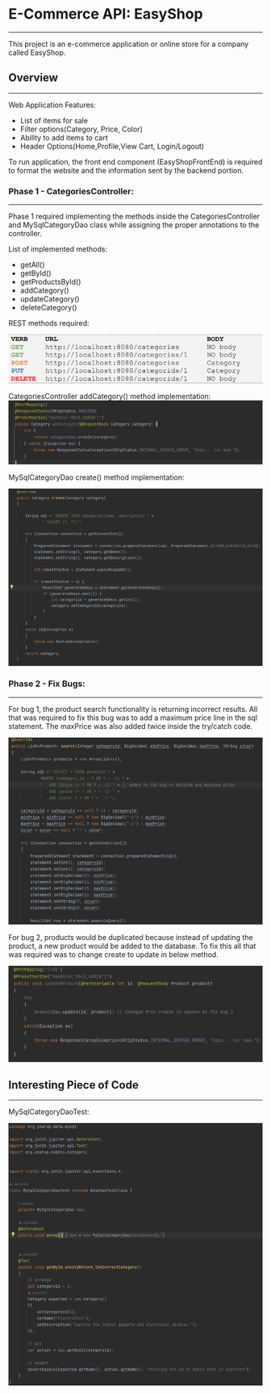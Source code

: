# E-Commerce API: EasyShop
___
This project is an e-commerce application or online store for a company called
EasyShop. 
## Overview
___
Web Application Features:
* List of items for sale
* Filter options(Category, Price, Color)
* Ability to add items to cart
* Header Options(Home,Profile,View Cart, Login/Logout)

To run application, the front end component (EasyShopFrontEnd) is required to format the website 
and the information sent by the backend portion.


### Phase 1 -  CategoriesController:
___
Phase 1 required implementing the methods inside the CategoriesController 
and MySqlCategoryDao class while assigning the proper annotations to the controller. 

List of implemented methods:
* getAll()
* getById()
* getProductsById()
* addCategory()
* updateCategory()
* deleteCategory()

REST methods required:

![img.png](img.png)

CategoriesController addCategory() method implementation:
![img_1.png](img_1.png)

MySqlCategoryDao create() method implementation:

![img_2.png](img_2.png)

### Phase 2 -  Fix Bugs:
___

For bug 1, the product search functionality is returning incorrect results.
All that was required to fix this bug was to add a maximum price line in 
the sql statement. The maxPrice was also added twice inside the try/catch code.

![img_3.png](img_3.png)

For bug 2, products would be duplicated because instead of updating the product,
a new product would be added to the database. To fix this all that was required was to
change create to update in below method.

![img_4.png](img_4.png)

## Interesting Piece of Code
___

MySqlCategoryDaoTest:

![img_5.png](img_5.png)
